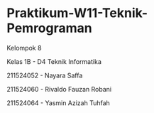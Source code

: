 # Praktikum-W11-Teknik-Pemrograman

Kelompok 8

Kelas 1B - D4 Teknik Informatika

211524052 - Nayara Saffa

211524060 - Rivaldo Fauzan Robani

211524064 - Yasmin Azizah Tuhfah
